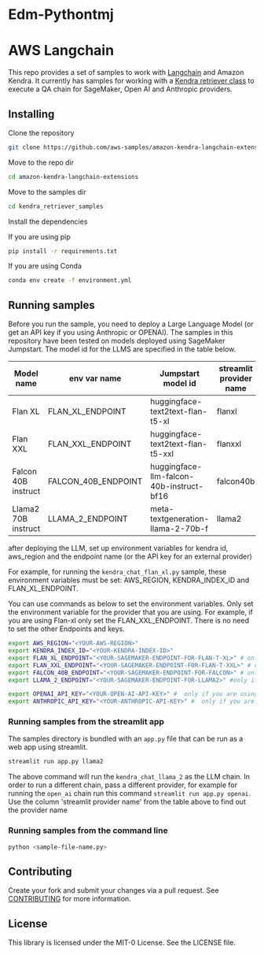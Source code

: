 # Edm-Pythontmj
# AWS Langchain
This repo provides a set of samples to work with [Langchain](https://github.com/hwchase17/langchain/tree/master) and Amazon Kendra. It currently has samples for working with a [Kendra retriever class](https://python.langchain.com/docs/modules/data_connection/retrievers/integrations/amazon_kendra_retriever) to execute a QA chain for SageMaker, Open AI and Anthropic providers. 

## Installing

Clone the repository
```bash
git clone https://github.com/aws-samples/amazon-kendra-langchain-extensions.git
```

Move to the repo dir
```bash
cd amazon-kendra-langchain-extensions
```

Move to the samples dir
```bash
cd kendra_retriever_samples
```

Install the dependencies

If you are using pip
```bash
pip install -r requirements.txt
```

If you are using Conda
```bash
conda env create -f environment.yml 
```

## Running samples
Before you run the sample, you need to deploy a Large Language Model (or get an API key if you using Anthropic or OPENAI). The samples in this repository have been tested on models deployed using SageMaker Jumpstart.  The model id for the LLMS are specified in the table below.


| Model name | env var name | Jumpstart model id | streamlit provider name |
| -----------| -------- | ------------------ |  ----------------- |
| Flan XL | FLAN_XL_ENDPOINT | huggingface-text2text-flan-t5-xl | flanxl |
| Flan XXL | FLAN_XXL_ENDPOINT | huggingface-text2text-flan-t5-xxl | flanxxl |
| Falcon 40B instruct | FALCON_40B_ENDPOINT | huggingface-llm-falcon-40b-instruct-bf16 | falcon40b |
| Llama2 70B instruct | LLAMA_2_ENDPOINT | meta-textgeneration-llama-2-70b-f | llama2 |


after deploying the LLM, set up environment variables for kendra id, aws_region and the endpoint name (or the API key for an external provider)

For example, for running the `kendra_chat_flan_xl.py` sample, these environment variables must be set: AWS_REGION, KENDRA_INDEX_ID and FLAN_XL_ENDPOINT. 

You can use commands as below to set the environment variables. Only set the environment variable for the provider that you are using. For example, if you are using Flan-xl only set the FLAN_XXL_ENDPOINT. There is no need to set the other Endpoints and keys. 

```bash
export AWS_REGION="<YOUR-AWS-REGION>"
export KENDRA_INDEX_ID="<YOUR-KENDRA-INDEX-ID>"
export FLAN_XL_ENDPOINT="<YOUR-SAGEMAKER-ENDPOINT-FOR-FLAN-T-XL>" # only if you are using FLAN_XL
export FLAN_XXL_ENDPOINT="<YOUR-SAGEMAKER-ENDPOINT-FOR-FLAN-T-XXL>" # only if you are using FLAN_XXL
export FALCON_40B_ENDPOINT="<YOUR-SAGEMAKER-ENDPOINT-FOR-FALCON>" # only if you are using falcon as the endpoint
export LLAMA_2_ENDPOINT="<YOUR-SAGEMAKER-ENDPOINT-FOR-LLAMA2>" #only if you are using llama2 as the endpoint

export OPENAI_API_KEY="<YOUR-OPEN-AI-API-KEY>" #  only if you are using OPENAI as the endpoint
export ANTHROPIC_API_KEY="<YOUR-ANTHROPIC-API-KEY>" #  only if you are using Anthropic as the endpoint
```


### Running samples from the streamlit app
The samples directory is bundled with an `app.py` file that can be run as a web app using streamlit. 

```bash
streamlit run app.py llama2
```

The above command will run the `kendra_chat_llama_2` as the LLM chain. In order to run a different chain, pass a different provider, for example for running the `open_ai` chain run this command `streamlit run app.py openai`. Use the column 'streamlit provider name' from the table above to find out the provider name



### Running samples from the command line
```bash
python <sample-file-name.py>
```

## Contributing
Create your fork and submit your changes via a pull request.
See [CONTRIBUTING](CONTRIBUTING.md#security-issue-notifications) for more information.

## License
This library is licensed under the MIT-0 License. See the LICENSE file.

